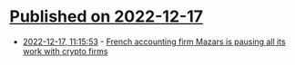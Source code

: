 # [Published on 2022-12-17](index.md)

* [2022-12-17, 11:15:53](https://news.ycombinator.com/item?id=34026826) - [French accounting firm Mazars is pausing all its work with crypto firms](https://finance.yahoo.com/news/accounting-firm-mazars-drops-all-crypto-clients-including-binance-and-cryptocom-153807881.html)
